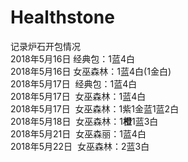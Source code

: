 # Healthstone
记录炉石开包情况  
2018年5月16日  经典包：1蓝4白  
2018年5月16日  女巫森林：1蓝4白(1金白)  
2018年5月17日  经典包：1蓝4白  
2018年5月17日  女巫森林：1蓝4白  
2018年5月17日  女巫森林：1紫1金蓝1蓝2白  
2018年5月18日  女巫森林：1**橙**1蓝3白  
2018年5月21日  女巫森丽：1蓝4白  
2018年5月22日  女巫森林：2蓝3白
